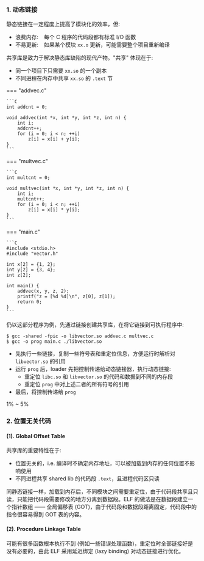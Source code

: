 ### 1. 动态链接

静态链接在一定程度上提高了模块化的效率，但:

-   浪费内存: &ensp; 每个 C 程序的代码段都有标准 I/O 函数
-   不易更新: &ensp; 如果某个模块 `xx.o` 更新，可能需要整个项目重新编译

共享库是致力于解决静态库缺陷的现代产物。"共享" 体现在于:

-   同一个项目下只需要 `xx.so` 的一个副本
-   不同进程在内存中共享 `xx.so` 的 `.text` 节

=== "addvec.c"

    ```C
    int addcnt = 0;

    void addvec(int *x, int *y, int *z, int n) {
        int i;
        addcnt++;
        for (i = 0; i < n; ++i)
            z[i] = x[i] + y[i];
    }
    ```

=== "multvec.c"

    ```C
    int multcnt = 0;

    void multvec(int *x, int *y, int *z, int n) {
        int i;
        multcnt++;
        for (i = 0; i < n; ++i)
            z[i] = x[i] * y[i];
    }
    ```

=== "main.c"

    ```C
    #include <stdio.h>
    #include "vector.h"

    int x[2] = {1, 2};
    int y[2] = {3, 4};
    int z[2];

    int main() {
        addvec(x, y, z, 2);
        printf("z = [%d %d]\n", z[0], z[1]);
        return 0;
    }
    ```

仍以这部分程序为例，先通过链接创建共享库，在将它链接到可执行程序中:

```console
$ gcc -shared -fpic -o libvector.so addvec.c multvec.c
$ gcc -o prog main.c ./libvector.so
```

<font class="u_1">

-   先执行一些链接，复制一些符号表和重定位信息，方便运行时解析对 `libvector.so` 的引用
-   运行 `prog` 后，loader 先把控制传递给动态链接器，执行动态链接:
    -   重定位 `libc.so` 和 `libvector.so` 的代码和数据到不同的内存段
    -   重定位 `prog` 中对上述二者的所有符号的引用
-   最后，将控制传递给 `prog`

</font>

1% ~ 5%

### 2. 位置无关代码

#### (1). Global Offset Table

共享库的重要特性在于:

-   位置无关的，i.e. 编译时不确定内存地址，可以被加载到内存的任何位置不影响使用
-   不同进程共享 shared lib 的代码段 `.text`，且进程代码区只读

同静态链接一样，加载到内存后，不同模块之间需要重定位，由于代码段共享且只读，只能把代码段需要修改的地方分离到数据段。ELF 的做法是在数据段建立一个指针数组 —— 全局偏移表 (GOT)，由于代码段和数据段距离固定，代码段中的指令很容易得到 GOT 表的内容。

#### (2). Procedure Linkage Table

可能有很多函数根本执行不到 (例如一些错误处理函数)，重定位时全部链接好是没有必要的，由此 ELF 采用延迟绑定 (lazy binding) 对动态链接进行优化。

<!-- P 201 .got.plt -->
